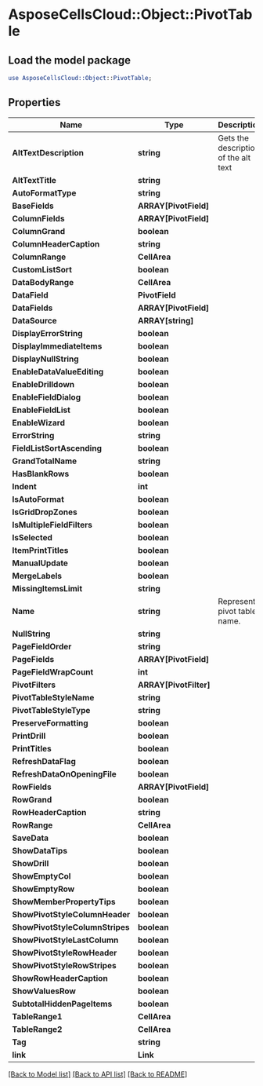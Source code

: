 # AsposeCellsCloud::Object::PivotTable 

## Load the model package
```perl
use AsposeCellsCloud::Object::PivotTable;
```

## Properties
Name | Type | Description | Notes
------------ | ------------- | ------------- | -------------
**AltTextDescription** | **string** | Gets the description of the alt text |
**AltTextTitle** | **string** |  |
**AutoFormatType** | **string** |  |
**BaseFields** | **ARRAY[PivotField]** |  |
**ColumnFields** | **ARRAY[PivotField]** |  |
**ColumnGrand** | **boolean** |  |
**ColumnHeaderCaption** | **string** |  |
**ColumnRange** | **CellArea** |  |
**CustomListSort** | **boolean** |  |
**DataBodyRange** | **CellArea** |  |
**DataField** | **PivotField** |  |
**DataFields** | **ARRAY[PivotField]** |  |
**DataSource** | **ARRAY[string]** |  |
**DisplayErrorString** | **boolean** |  |
**DisplayImmediateItems** | **boolean** |  |
**DisplayNullString** | **boolean** |  |
**EnableDataValueEditing** | **boolean** |  |
**EnableDrilldown** | **boolean** |  |
**EnableFieldDialog** | **boolean** |  |
**EnableFieldList** | **boolean** |  |
**EnableWizard** | **boolean** |  |
**ErrorString** | **string** |  |
**FieldListSortAscending** | **boolean** |  |
**GrandTotalName** | **string** |  |
**HasBlankRows** | **boolean** |  |
**Indent** | **int** |  |
**IsAutoFormat** | **boolean** |  |
**IsGridDropZones** | **boolean** |  |
**IsMultipleFieldFilters** | **boolean** |  |
**IsSelected** | **boolean** |  |
**ItemPrintTitles** | **boolean** |  |
**ManualUpdate** | **boolean** |  |
**MergeLabels** | **boolean** |  |
**MissingItemsLimit** | **string** |  |
**Name** | **string** | Represents pivot table name. |
**NullString** | **string** |  |
**PageFieldOrder** | **string** |  |
**PageFields** | **ARRAY[PivotField]** |  |
**PageFieldWrapCount** | **int** |  |
**PivotFilters** | **ARRAY[PivotFilter]** |  |
**PivotTableStyleName** | **string** |  |
**PivotTableStyleType** | **string** |  |
**PreserveFormatting** | **boolean** |  |
**PrintDrill** | **boolean** |  |
**PrintTitles** | **boolean** |  |
**RefreshDataFlag** | **boolean** |  |
**RefreshDataOnOpeningFile** | **boolean** |  |
**RowFields** | **ARRAY[PivotField]** |  |
**RowGrand** | **boolean** |  |
**RowHeaderCaption** | **string** |  |
**RowRange** | **CellArea** |  |
**SaveData** | **boolean** |  |
**ShowDataTips** | **boolean** |  |
**ShowDrill** | **boolean** |  |
**ShowEmptyCol** | **boolean** |  |
**ShowEmptyRow** | **boolean** |  |
**ShowMemberPropertyTips** | **boolean** |  |
**ShowPivotStyleColumnHeader** | **boolean** |  |
**ShowPivotStyleColumnStripes** | **boolean** |  |
**ShowPivotStyleLastColumn** | **boolean** |  |
**ShowPivotStyleRowHeader** | **boolean** |  |
**ShowPivotStyleRowStripes** | **boolean** |  |
**ShowRowHeaderCaption** | **boolean** |  |
**ShowValuesRow** | **boolean** |  |
**SubtotalHiddenPageItems** | **boolean** |  |
**TableRange1** | **CellArea** |  |
**TableRange2** | **CellArea** |  |
**Tag** | **string** |  |
**link** | **Link** |  |  

[[Back to Model list]](../README.md#documentation-for-models) [[Back to API list]](../README.md#documentation-for-api-endpoints) [[Back to README]](../README.md)

